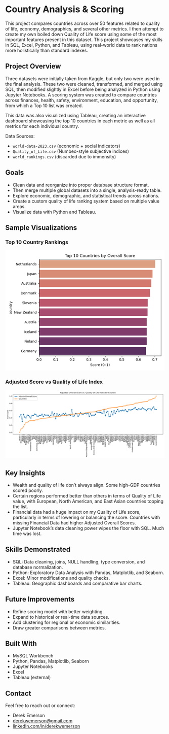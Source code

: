 # Country Analysis & Scoring

This project compares countries across over 50 features related to quality of life, economy, demographics, and several other metrics. I then attempt to create my own boiled down Quality of Life score using some of the most important features present in this dataset. This project showcases my skills in SQL, Excel, Python, and Tableau, using real-world data to rank nations more holistically than standard indexes.

## Project Overview

Three datasets were initially taken from Kaggle, but only two were used in the final analysis. These two were cleaned, transformed, and merged using SQL, then modified slightly in Excel before being analyzed in Python using Jupyter Notebooks. A scoring system was created to compare countries across finances, health, safety, environment, education, and opportunity, from which a Top 10 list was created. 

This data was also visualized using Tableau, creating an interactive dashboard showcasing the top 10 countries in each metric as well as all metrics for each individual country.

Data Sources:
- `world-data-2023.csv` (economic + social indicators)
- `Quality_of_Life.csv` (Numbeo-style subjective indices)
- `world_rankings.csv` (discarded due to immensity)

## Goals

- Clean data and reorganize into proper database structure format.
- Then merge multiple global datasets into a single, analysis-ready table.
- Explore economic, demographic, and statistical trends across nations.
- Create a custom quality of life ranking system based on multiple value areas.
- Visualize data with Python and Tableau.

## Sample Visualizations

### Top 10 Country Rankings
![Top 10 Bar Graph](Visuals/top10.png)

### Adjusted Score vs Quality of Life Index
![Comparison Chart](Visuals/comparison-sort-by-QoL.png)

## Key Insights

- Wealth and quality of life don’t always align. Some high-GDP countries scored poorly.
- Certain regions performed better than others in terms of Quality of Life value, with European, North American, and East Asian countries topping the list.
- Financial data had a huge impact on my Quality of Life score, particularly in terms of lowering or balancing the score. Countries with missing Financial Data had higher Adjusted Overall Scores.
- Jupyter Notebook’s data cleaning power wipes the floor with SQL. Much time was lost.

## Skills Demonstrated

- SQL: Data cleaning, joins, NULL handling, type conversion, and database normalization.
- Python: Exploratory Data Analysis with Pandas, Matplotlib, and Seaborn.
- Excel: Minor modifications and quality checks.
- Tableau: Geographic dashboards and comparative bar charts.

## Future Improvements

- Refine scoring model with better weighting.
- Expand to historical or real-time data sources.
- Add clustering for regional or economic similarities.
- Draw greater comparisons between metrics.

## Built With

- MySQL Workbench
- Python, Pandas, Matplotlib, Seaborn
- Jupyter Notebooks
- Excel
- Tableau (external)

## Contact
Feel free to reach out or connect:
- Derek Emerson
- derekwemerson@gmail.com
- [linkedIn.com/in/derekwemerson](https://www.linkedin.com/in/derekwemerson/)
